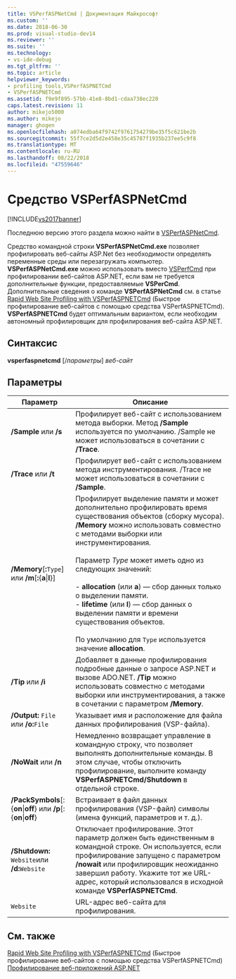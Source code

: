 ```yaml
---
title: VSPerfASPNetCmd | Документация Майкрософт
ms.custom: ''
ms.date: 2018-06-30
ms.prod: visual-studio-dev14
ms.reviewer: ''
ms.suite: ''
ms.technology:
- vs-ide-debug
ms.tgt_pltfrm: ''
ms.topic: article
helpviewer_keywords:
- profiling tools,VSPerfASPNETCmd
- VSPerfASPNETCmd
ms.assetid: f9e9f895-57bb-41e8-8bd1-cdaa738ec220
caps.latest.revision: 11
author: mikejo5000
ms.author: mikejo
manager: ghogen
ms.openlocfilehash: a074edba64f9742f9761754279be35f5c621be2b
ms.sourcegitcommit: 55f7ce2d5d2e458e35c45787f1935b237ee5c9f8
ms.translationtype: MT
ms.contentlocale: ru-RU
ms.lasthandoff: 08/22/2018
ms.locfileid: "47559646"
---
```

# <a name="vsperfaspnetcmd"></a>Средство VSPerfASPNetCmd
[!INCLUDE[vs2017banner](../includes/vs2017banner.md)]

Последнюю версию этого раздела можно найти в [VSPerfASPNetCmd](https://docs.microsoft.com/visualstudio/profiling/vsperfaspnetcmd).  
  
Средство командной строки **VSPerfASPNetCmd.exe** позволяет профилировать веб-сайты ASP.Net без необходимости определять переменные среды или перезагружать компьютер. **VSPerfASPNetCmd.exe** можно использовать вместо [VSPerfCmd](../profiling/vsperfcmd.md) при профилировании веб-сайтов ASP.NET, если вам не требуется дополнительные функции, предоставляемые **VSPerCmd**. Дополнительные сведения о команде **VSPerfASPNetCmd** см. в статье [Rapid Web Site Profiling with VSPerfASPNETCmd](../profiling/rapid-web-site-profiling-with-vsperfaspnetcmd.md) (Быстрое профилирование веб-сайтов с помощью средства VSPerfASPNETCmd). **VSPerfASPNETCmd** будет оптимальным вариантом, если необходим автономный профилировщик для профилирования веб-сайта ASP.NET.  
  
## <a name="syntax"></a>Синтаксис  
 **vsperfaspnetcmd** [/*параметры*] *веб-сайт*  
  
## <a name="options"></a>Параметры  
  
|Параметр|Описание|  
|------------|-----------------|  
|**/Sample** или **/s**|Профилирует веб-сайт с использованием метода выборки. Метод **/Sample** используется по умолчанию. /Sample не может использоваться в сочетании с **/Trace**.|  
|**/Trace** или **/t**|Профилирует веб-сайт с использованием метода инструментирования. /Trace не может использоваться в сочетании с **/Sample**.|  
|**/Memory**[**:**`Type`] или **/m**[**:**{**a**&#124;**l**}]|Профилирует выделение памяти и может дополнительно профилировать время существования объектов (сборку мусора). **/Memory** можно использовать совместно с методами выборки или инструментирования.<br /><br /> Параметр *Type* может иметь одно из следующих значений:<br /><br /> -   **allocation** (или **a**) — сбор данных только о выделении памяти.<br />-   **lifetime** (или **l**) — сбор данных о выделении памяти и времени существования объектов.<br /><br /> По умолчанию для `Type` используется значение **allocation**.|  
|**/Tip** или **/i**|Добавляет в данные профилирования подробные данные о запросе ASP.NET и вызове ADO.NET. **/Tip** можно использовать совместно с методами выборки или инструментирования, а также в сочетании с параметром **/Memory**.|  
|**/Output:** `File` или **/o:**`File`|Указывает имя и расположение для файла данных профилирования (VSP-файла).|  
|**/NoWait** или **/n**|Немедленно возвращает управление в командную строку, что позволяет выполнять дополнительные команды. В этом случае, чтобы отключить профилирование, выполните команду **VSPerfASPNETCmd/Shutdown** в отдельной строке.|  
|**/PackSymbols**[:{**on**&#124;**off**} или **/p**[:{**on**&#124;**off**}|Встраивает в файл данных профилирования (VSP-файл) символы (имена функций, параметров и т. д.).|  
|**/Shutdown:** `Website`или **/d:**`Website`|Отключает профилирование. Этот параметр должен быть единственным в командной строке. Он используется, если профилирование запущено с параметром **/nowait** или профилировщик неожиданно завершил работу. Укажите тот же URL-адрес, который использовался в исходной команде **VSPerfASPNETCmd**.|  
|`Website`|URL-адрес веб-сайта для профилирования.|  
  
## <a name="see-also"></a>См. также  
 [Rapid Web Site Profiling with VSPerfASPNETCmd](../profiling/rapid-web-site-profiling-with-vsperfaspnetcmd.md)  (Быстрое профилирование веб-сайтов с помощью средства VSPerfASPNETCmd)  
 [Профилирование веб-приложений ASP.NET](../profiling/command-line-profiling-of-aspnet-web-applications.md)



